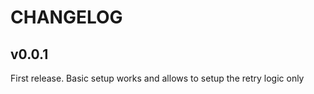 CHANGELOG
=========

## v0.0.1
First release. Basic setup works and allows to setup the retry logic only

